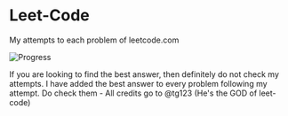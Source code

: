 # Leet-Code
My attempts to each problem of leetcode.com

![Progress](https://img.shields.io/badge/progress-64%20%2F%20285-ff69b4.svg)

If you are looking to find the best answer, then definitely do not check my attempts. I have added the best answer to every problem following my attempt. Do check them - All credits go to @tg123 (He's the GOD of leet-code)
